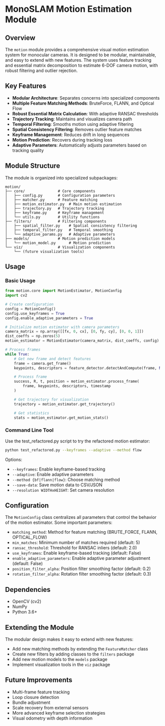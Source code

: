 # MonoSLAM Motion Estimation Module

## Overview

The `motion` module provides a comprehensive visual motion estimation system for monocular cameras. It is designed to be modular, maintainable, and easy to extend with new features. The system uses feature tracking and essential matrix decomposition to estimate 6-DOF camera motion, with robust filtering and outlier rejection.

## Key Features

-   **Modular Architecture**: Separates concerns into specialized components
-   **Multiple Feature Matching Methods**: BruteForce, FLANN, and Optical Flow
-   **Robust Essential Matrix Calculation**: With adaptive RANSAC thresholds
-   **Trajectory Tracking**: Maintains and visualizes camera path
-   **Temporal Filtering**: Smooths motion using adaptive filtering
-   **Spatial Consistency Filtering**: Removes outlier feature matches
-   **Keyframe Management**: Reduces drift in long sequences
-   **Motion Prediction**: Recovers during tracking loss
-   **Adaptive Parameters**: Automatically adjusts parameters based on tracking quality

## Module Structure

The module is organized into specialized subpackages:

```
motion/
├── core/               # Core components
│   ├── config.py       # Configuration parameters
│   ├── matcher.py      # Feature matching
│   ├── motion_estimator.py  # Main motion estimation
│   ├── trajectory.py   # Trajectory tracking
│   ├── keyframe.py     # Keyframe management
│   └── utils.py        # Utility functions
├── filters/            # Filtering components
│   ├── spatial_filter.py    # Spatial consistency filtering
│   ├── temporal_filter.py   # Temporal smoothing
│   └── adaptive_params.py   # Adaptive parameters
├── models/             # Motion prediction models
│   └── motion_model.py      # Motion prediction
└── viz/                # Visualization components
    └── (future visualization tools)
```

## Usage

### Basic Usage

```python
from motion.core import MotionEstimator, MotionConfig
import cv2

# Create configuration
config = MotionConfig()
config.use_keyframes = True
config.enable_adaptive_parameters = True

# Initialize motion estimator with camera parameters
camera_matrix = np.array([[fx, 0, cx], [0, fy, cy], [0, 0, 1]])
dist_coeffs = np.zeros(5)
motion_estimator = MotionEstimator(camera_matrix, dist_coeffs, config)

# Process frames
while True:
    # Get new frame and detect features
    frame = camera.get_frame()
    keypoints, descriptors = feature_detector.detectAndCompute(frame, None)

    # Process frame
    success, R, t, position = motion_estimator.process_frame(
        frame, keypoints, descriptors, timestamp
    )

    # Get trajectory for visualization
    trajectory = motion_estimator.get_trajectory()

    # Get statistics
    stats = motion_estimator.get_motion_stats()
```

### Command Line Tool

Use the test_refactored.py script to try the refactored motion estimator:

```bash
python test_refactored.py --keyframes --adaptive --method flow
```

Options:

-   `--keyframes`: Enable keyframe-based tracking
-   `--adaptive`: Enable adaptive parameters
-   `--method {bf|flann|flow}`: Choose matching method
-   `--save-data`: Save motion data to CSV/JSON
-   `--resolution WIDTHxHEIGHT`: Set camera resolution

## Configuration

The `MotionConfig` class centralizes all parameters that control the behavior of the motion estimator. Some important parameters:

-   `matching_method`: Method for feature matching (BRUTE_FORCE, FLANN, OPTICAL_FLOW)
-   `min_matches`: Minimum number of matches required (default: 5)
-   `ransac_threshold`: Threshold for RANSAC inliers (default: 2.0)
-   `use_keyframes`: Enable keyframe-based tracking (default: False)
-   `enable_adaptive_parameters`: Enable adaptive parameter adjustment (default: False)
-   `position_filter_alpha`: Position filter smoothing factor (default: 0.2)
-   `rotation_filter_alpha`: Rotation filter smoothing factor (default: 0.3)

## Dependencies

-   OpenCV (cv2)
-   NumPy
-   Python 3.6+

## Extending the Module

The modular design makes it easy to extend with new features:

-   Add new matching methods by extending the `FeatureMatcher` class
-   Create new filters by adding classes to the `filters` package
-   Add new motion models to the `models` package
-   Implement visualization tools in the `viz` package

## Future Improvements

-   Multi-frame feature tracking
-   Loop closure detection
-   Bundle adjustment
-   Scale recovery from external sensors
-   More advanced keyframe selection strategies
-   Visual odometry with depth information
